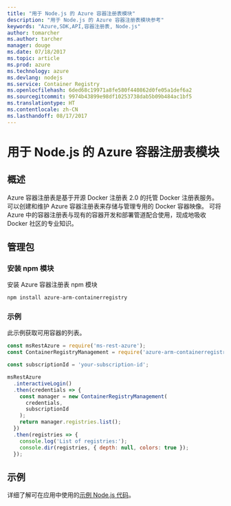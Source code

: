 ```yaml
---
title: "用于 Node.js 的 Azure 容器注册表模块"
description: "用于 Node.js 的 Azure 容器注册表模块参考"
keywords: "Azure,SDK,API,容器注册表, Node.js"
author: tomarcher
ms.author: tarcher
manager: douge
ms.date: 07/18/2017
ms.topic: article
ms.prod: azure
ms.technology: azure
ms.devlang: nodejs
ms.service: Container Registry
ms.openlocfilehash: 6ded68c19971a8fe580f440862d0fe05a1def6a2
ms.sourcegitcommit: 9974b43899e98df10253738dab5b09b484ac1bf5
ms.translationtype: HT
ms.contentlocale: zh-CN
ms.lasthandoff: 08/17/2017
---
```

# <a name="azure-container-registry-modules-for-nodejs"></a>用于 Node.js 的 Azure 容器注册表模块

## <a name="overview"></a>概述

Azure 容器注册表是基于开源 Docker 注册表 2.0 的托管 Docker 注册表服务。 可以创建和维护 Azure 容器注册表来存储与管理专用的 Docker 容器映像。 可将 Azure 中的容器注册表与现有的容器开发和部署管道配合使用，现成地吸收 Docker 社区的专业知识。

## <a name="management-package"></a>管理包

### <a name="install-the-npm-module"></a>安装 npm 模块

安装 Azure 容器注册表 npm 模块

```bash
npm install azure-arm-containerregistry
```

### <a name="example"></a>示例

此示例获取可用容器的列表。

```javascript
const msRestAzure = require('ms-rest-azure');
const ContainerRegistryManagement = require('azure-arm-containerregistry');

const subscriptionId = 'your-subscription-id';

msRestAzure
  .interactiveLogin()
  .then(credentials => {
    const manager = new ContainerRegistryManagement(
      credentials,
      subscriptionId
    );
    return manager.registries.list();
  })
  .then(registries => {
    console.log('List of registries:');
    console.dir(registries, { depth: null, colors: true });
  });
```

## <a name="samples"></a>示例

详细了解可在应用中使用的[示例 Node.js 代码](https://azure.microsoft.com/resources/samples/?platform=nodejs)。
